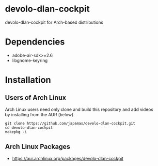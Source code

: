 # devolo-dlan-cockpit
devolo-dlan-cockpit for Arch-based distributions

# Dependencies
* adobe-air-sdk>=2.6 
* libgnome-keyring

# Installation
## Users of Arch Linux
Arch Linux users  need only clone and build this repository and add videos by installing from the AUR (below).

```
git clone https://github.com/japamax/devolo-dlan-cockpit.git
cd devolo-dlan-cockpit
makepkg -i
```

## Arch Linux Packages
* https://aur.archlinux.org/packages/devolo-dlan-cockpit
